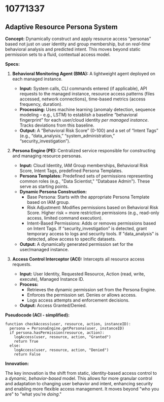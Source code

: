 # 10771337

## Adaptive Resource Persona System

**Concept:** Dynamically construct and apply resource access “personas” based not just on user identity and group membership, but on *real-time* behavioral analysis and predicted intent. This moves beyond static permission sets to a fluid, contextual access model.

**Specs:**

1.  **Behavioral Monitoring Agent (BMA):** A lightweight agent deployed on each managed instance.
    *   **Input:** System calls, CLI commands entered (if applicable), API requests to the managed instance, resource access patterns (files accessed, network connections), time-based metrics (access frequency, duration).
    *   **Processing:**  Uses machine learning (anomaly detection, sequence modeling – e.g., LSTM) to establish a baseline “behavioral fingerprint” for each user/cloud identity *per managed instance*. Tracks deviations from this baseline.
    *   **Output:**  A “Behavioral Risk Score” (0-100) and a set of “Intent Tags” (e.g., “data_analysis,” “system_administration,” “security_investigation”).

2.  **Persona Engine (PE):** Centralized service responsible for constructing and managing resource personas.
    *   **Input:** Cloud Identity, IAM Group memberships, Behavioral Risk Score, Intent Tags, predefined Persona Templates.
    *   **Persona Templates:**  Predefined sets of permissions representing common roles (e.g., "Data Scientist," "Database Admin"). These serve as starting points.
    *   **Dynamic Persona Construction:**
        *   Base Persona: Starts with the appropriate Persona Template based on IAM group.
        *   Risk Adjustment: Modifies permissions based on Behavioral Risk Score.  Higher risk = more restrictive permissions (e.g., read-only access, limited command execution).
        *   Intent-Based Permissions: Adds or removes permissions based on Intent Tags. If “security_investigation” is detected, grant temporary access to logs and security tools. If "data_analysis" is detected, allow access to specific datasets.
    *   **Output:**  A dynamically generated permission set for the user/managed instance.

3.  **Access Control Interceptor (ACI):**  Intercepts all resource access requests.
    *   **Input:** User Identity, Requested Resource, Action (read, write, execute), Managed Instance ID.
    *   **Process:**
        *   Retrieves the dynamic permission set from the Persona Engine.
        *   Enforces the permission set.  Denies or allows access.
        *   Logs access attempts and enforcement decisions.
    *   **Output:**  Access Granted/Denied.

**Pseudocode (ACI - simplified):**

```
function checkAccess(user, resource, action, instanceID):
  persona = PersonaEngine.getPersona(user, instanceID)
  if persona.hasPermission(resource, action):
    logAccess(user, resource, action, "Granted")
    return True
  else:
    logAccess(user, resource, action, "Denied")
    return False
```

**Innovation:**

The key innovation is the shift from static, identity-based access control to a *dynamic, behavior-based* model.  This allows for more granular control and adaptation to changing user behavior and intent, enhancing security and enabling more flexible access management.  It moves beyond "who you are" to "what you're *doing*."